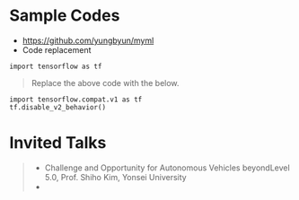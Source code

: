 # Sample Codes

* https://github.com/yungbyun/myml
* Code replacement
```
import tensorflow as tf
```
> Replace the above code with the below.
```
import tensorflow.compat.v1 as tf
tf.disable_v2_behavior()
```
# Invited Talks
> * Challenge and Opportunity for Autonomous Vehicles beyondLevel 5.0, Prof. Shiho Kim, Yonsei University <br/>
> * 
